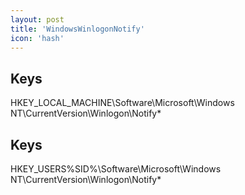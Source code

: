```yaml
---
layout: post
title: 'WindowsWinlogonNotify'
icon: 'hash'
---
```


## Keys

HKEY_LOCAL_MACHINE\Software\Microsoft\Windows NT\CurrentVersion\Winlogon\Notify\*



## Keys

HKEY_USERS\%SID%\Software\Microsoft\Windows NT\CurrentVersion\Winlogon\Notify\*

